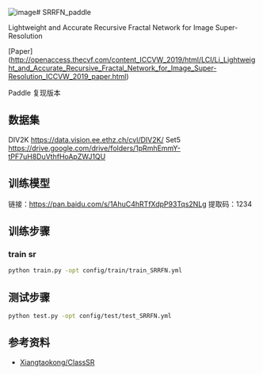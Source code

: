 ![image](https://github.com/user-attachments/assets/bdb3dba7-779d-4bf3-944d-d5f94eaea30a)# SRRFN_paddle

Lightweight and Accurate Recursive Fractal Network for Image Super-Resolution

[Paper]
(http://openaccess.thecvf.com/content_ICCVW_2019/html/LCI/Li_Lightweight_and_Accurate_Recursive_Fractal_Network_for_Image_Super-Resolution_ICCVW_2019_paper.html)

Paddle 复现版本

## 数据集
DIV2K
https://data.vision.ee.ethz.ch/cvl/DIV2K/
Set5
https://drive.google.com/drive/folders/1pRmhEmmY-tPF7uH8DuVthfHoApZWJ1QU


## 训练模型
链接：https://pan.baidu.com/s/1AhuC4hRTfXdpP93Tqs2NLg 
提取码：1234 

## 训练步骤
### train sr
```bash
python train.py -opt config/train/train_SRRFN.yml
```


## 测试步骤
```bash
python test.py -opt config/test/test_SRRFN.yml
```
## 参考资料

- [Xiangtaokong/ClassSR](https://github.com/Xiangtaokong/ClassSR)
